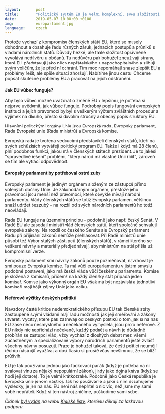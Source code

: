 ```yaml
---
layout:       post
title:        "Politický systém EU je velmi komplexní, svou složitostí snadno překonává i systémy federativních států. Proč? "
date:         2019-05-07 10:00:00 +0100
img:          europarlament.jpg
language:     czech
---
```

Protože vychází z kompromisu členských států EU, které se musely dohodnout a obsahuje řadu různých záruk, jednacích postupů a průniků s vládami národních států. Důvody hezké, ale tahle složitost oprávněně vyvolává nedůvěru u občanů. Tu nedůvěru pak bohužel zneužívají strany, které EU představují jako něco nepřátelského a nepochopitelného a slibují svým voličům, že je před ní ochrání. Tím moc nepomáhají snaze zlepšit EU a problémy řešit, ale spíše situaci zhoršují. Nabízíme jinou cestu: Chceme popsat skutečné problémy EU a pracovat na jejich odstranění.

<!--more-->

#### Jak EU vůbec funguje?

Aby bylo vůbec možné uvažovat o změně EU k lepšímu, je potřeba si nejprve uvědomit, jak vůbec funguje. Podrobný popis fungování evropských institucí a jejich pravomocí by byl s veškerým výčtem zvláštních procedur a výjimek na dlouho, přesto si dovolím stručný a obecný popis struktury EU.

Hlavními politickými orgány Unie jsou Evropská rada, Evropský parlament, Rada Evropské unie (Rada ministrů) a Evropská komise.

Evropská rada je tvořena vedoucími představiteli členských států, kteří na svých schůzkách vytvářejí politický program EU. Takže i když má 28 členů, plní podobnou funkci, jakou má v členských státech prezident. Je to jakési "spravedlivé řešení" problému "který národ má vlastně Unii řídit", zároveň se tím ale vytrácí odpovědnost.

#### Evropský parlament by potřeboval ostré zuby

Evropský parlament je jediným orgánem složeným ze zástupců přímo volených občany Unie. Je zákonodárným orgánem, přestože jeho pravomoci jsou menší než pravomoci, které obvykle mívají národní parlamenty. Vlády členských států se totiž Evropský parlament většinou snaží udržet bezzubý – na rozdíl od svých národních parlamentů ho totiž neovládají.

Rada EU funguje na územním principu - podobně jako např. český Senát. V Radě EU ale zasedají ministři vlád členských států, kteří společně schvalují evropské zákony. Na rozdíl od českého Senátu ale Evropský parlament Radu při přijímání zákonů nemůže přehlasovat. Při Radě ministrů unie působí též Výbor stálých zástupců (členských států), v rámci kterého se veškeré návrhy a materiály předjednávají, aby ministrům na stůl přišla už kompromisní verze. 

Evropský parlament smí návrhy zákonů pouze pozměňovat, navrhovat je smí pouze Evropská komise. Ta má vůči europarlamentu v jistém smyslu podobné postavení, jako má česká vláda vůči českému parlamentu. Komise je složená z komisařů, přičemž na každý členský stát připadá jeden komisař. Komise jako výkonný orgán EU však má být nezávislá a jednotliví komisaři mají hájit zájmy Unie jako celku.

#### Neférové výčitky českých politiků

Navzdory časté kritice nedemokratického přístupu EU tak členské státy zastoupené svými vládami mají řadu možností, jak její směřování a zákony utvářet. Výčitky, které pak zaznívají od českých politiků o tom, jak si na nás EU zase něco nesmyslného a nečekaného vymyslela, jsou proto neférové. Z EU nikdy nic nepřichází nečekaně, každý podnět a návrh je důkladně probírán se zástupci vlád, vždy vychází z dlouhých debat mezi všemi zúčastněnými a specializované výbory národních parlamentů ještě zvlášť všechny návrhy posuzují. Praxe je bohužel taková, že čeští politici neumějí těchto nástrojů využívat a dost často si prostě včas nevšimnou, že se blíží průšvih.

EU je tak používána jednou jako fackovací panák (když je potřeba na ni svalovat vinu za nějaký nepopulární zákon), jindy jako dojná kráva (když se hodí její dotace). To je velmi krátkozraké. Podobně jako Česká republika je Evropská unie jenom nástroj. Jak ho používáme a jaké s ním dosahujeme výsledky, je jen na nás. EU není náš nepřítel o nic víc, než jsme my sami sobě nepřáteli. Když si ten nástroj zničíme, poškodíme sami sebe.

*Článek [byl vydán](https://www.krajskelisty.cz/praha/21813-vlady-clenskych-statu-se-snazi-evropsky-parlament-udrzet-bezzuby-nasadme-mu-tedy-tesaky-s-piratem-na-palubu-eu.htm) na webu [Krajské listy](https://www.krajskelisty.cz), kterému děkuji za laskavou podporu.*
